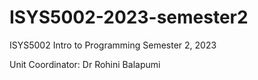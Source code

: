 # ISYS5002-2023-semester2
ISYS5002 Intro to Programming Semester 2, 2023

Unit Coordinator: Dr Rohini Balapumi
